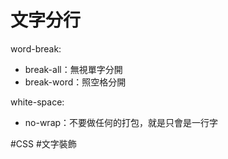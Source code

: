 # 文字分行
word-break:
- break-all：無視單字分開
- break-word：照空格分開

white-space:
- no-wrap：不要做任何的打包，就是只會是一行字


#CSS 
#文字裝飾 